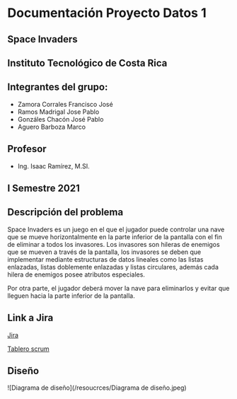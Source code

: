 # Documentación Proyecto Datos 1

## Space Invaders

## Instituto Tecnológico de Costa Rica

## Integrantes del grupo:
* Zamora Corrales Francisco José 
* Ramos Madrigal Jose Pablo  
* Gonzáles Chacón José Pablo 
* Aguero Barboza Marco 

## Profesor
* Ing. Isaac Ramírez, M.SI.

## I Semestre 2021

## Descripción del problema
Space Invaders es un juego en el que el jugador puede controlar una nave que se mueve horizontalmente en la parte
inferior de la pantalla con el fin de eliminar a todos los invasores. Los invasores son hileras de enemigos
que se mueven a través de la pantalla, 
los invasores se deben que implementar mediante 
estructuras de datos lineales como las 
listas enlazadas, listas doblemente enlazadas y listas circulares, además cada hilera de enemigos posee atributos especiales. 

Por otra parte, el jugador deberá mover la nave para eliminarlos y evitar que lleguen hacia la parte inferior de la pantalla.

## Link a Jira
[Jira](https://pablorm.atlassian.net/secure/RapidBoard.jspa?rapidView=2&projectKey=PD1)

[Tablero scrum](https://pablorm.atlassian.net/secure/RapidBoard.jspa?rapidView=4)

## Diseño
![Diagrama de diseño](/resoucrces/Diagrama de diseño.jpeg)

    
